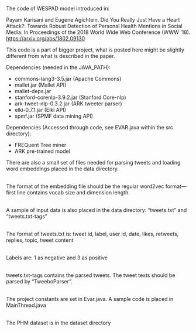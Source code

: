 The code of WESPAD model introduced in:

Payam Karisani and Eugene Agichtein. Did You Really Just Have a Heart Attack?: Towards Robust Detection of Personal Health Mentions in Social Media. In Proceedings of the 2018 World Wide Web Conference (WWW ’18). https://arxiv.org/abs/1802.09130


This code is a part of bigger project, what is posted here might be slightly different from what is described in the paper.


Dependencies (needed in the JAVA_PATH):
- commons-lang3-3.5.jar (Apache Commons)
- mallet.jar (Mallet API)
- mallet-deps.jar
- stanford-corenlp-3.9.2.jar (Stanford Core-nlp)
- ark-tweet-nlp-0.3.2.jar (ARK tweeter parser)
- elki-0.7.1.jar (Elki API)
- spmf.jar (SPMF data mining API)


Dependencies (Accessed through code, see EVAR.java within the src directory):
- FREQuent Tree miner
- ARK pre-trained model


There are also a small set of files needed for parsing tweets and loading word embeddings placed in the data directory. <br/><br/>


The format of the embedding file should be the regular word2vec format—first line contains vocab size and dimension length. <br/><br/>


A sample of input data is also placed in the data directory: “tweets.txt” and “tweets.txt-tags” <br/><br/>

The format of tweets.txt is: tweet id, label, user id, date, likes, retweets, replies, topic, tweet content <br/><br/>

Labels are: 1 as negative and 3 as positive <br/><br/>

tweets.txt-tags contains the parsed tweets. The tweet texts should be parsed by “TweeboParser”. <br/><br/>

The project constants are set in Evar.java. A sample code is placed in MainThread.java <br/><br/>

The PHM dataset is in the dataset directory <br/>
